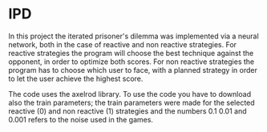 # IPD

In this project the iterated prisoner's dilemma was implemented via a neural network, both in the case of reactive and non reactive strategies. For reactive strategies the program will choose the best technique against the opponent, in order to optimize both scores. For non reactive strategies the program has to choose which user to face, with a planned strategy in order to let the user achieve the highest score.

The code uses the axelrod library.
To use the code you have to download also the train parameters; the train parameters were made for the selected reactive (0) and non reactive (1) strategies and the numbers 0.1 0.01 and 0.001 refers to the noise used in the games.
